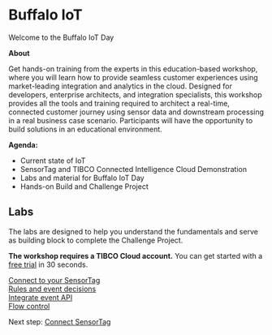 # Buffalo IoT
Welcome to the Buffalo IoT Day

**About**

Get hands-on training from the experts in this education-based workshop, where you will learn how to provide seamless customer experiences using market-leading integration and analytics in the cloud. Designed for developers, enterprise architects, and integration specialists, this workshop provides all the tools and training required to architect a real-time, connected customer journey using sensor data and downstream processing in a real business case scenario. Participants will have the opportunity to build solutions in an educational environment.

**Agenda:**

* Current state of IoT
* SensorTag and TIBCO Connected Intelligence Cloud Demonstration
* Labs and material for Buffalo IoT Day
* Hands-on Build and Challenge Project

## Labs

The labs are designed to help you understand the fundamentals and serve as building block to complete the Challenge Project.

**The workshop requires a TIBCO Cloud account.** You can get started with a [free trial](instructions/trialsignup.md) in 30 seconds.

[Connect to your SensorTag](instructions/connectsensortag.md)<br>
[Rules and event decisions](instructions/rulestable.md)<br>
[Integrate event API](instructions/tci_eventapp.md)<br>
[Flow control](instructions/ratelimit.md)<br>

Next step: [Connect SensorTag](instructions/connectsensortag.md)
